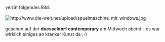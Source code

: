 <html><body><p>verrät folgendes Bild:<br>
<br>
<img src="http://www.die-welt.net/upload/spuelmaschine_mit_windows.jpg" alt="http://www.die-welt.net/upload/spuelmaschine_mit_windows.jpg"><br>
<br>
gesehen auf der <strong>duesseldorf contemporary</strong> am Mittwoch abend - es war wirklich einiges an kranker Kunst da ;-)</p></body></html>